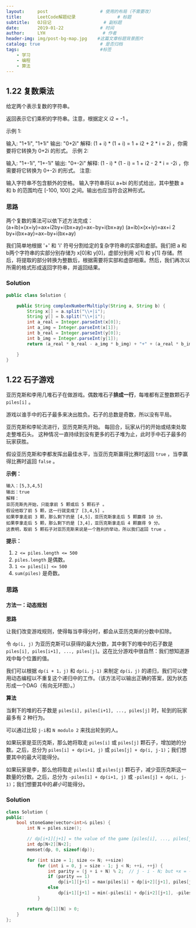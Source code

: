 ```yaml
---
layout:     post                    # 使用的布局（不需要改）
title:      LeetCode解题纪录	           	# 标题 
subtitle:   OJ日记					# 副标题
date:       2019-01-22              # 时间
author:     LYH                      # 作者
header-img: img/post-bg-map.jpg    #这篇文章标题背景图片
catalog: true                       # 是否归档
tags:                               #标签
    - 学习
    - 编程
    - 算法
---
```


## 1.22 复数乘法

给定两个表示复数的字符串。

返回表示它们乘积的字符串。注意，根据定义 i2 = -1 。

示例 1:

输入: "1+1i", "1+1i"
输出: "0+2i"
解释: (1 + i) * (1 + i) = 1 + i2 + 2 * i = 2i ，你需要将它转换为 0+2i 的形式。
示例 2:

输入: "1+-1i", "1+-1i"
输出: "0+-2i"
解释: (1 - i) * (1 - i) = 1 + i2 - 2 * i = -2i ，你需要将它转换为 0+-2i 的形式。 
注意:

输入字符串不包含额外的空格。
输入字符串将以 a+bi 的形式给出，其中整数 a 和 b 的范围均在 [-100, 100] 之间。输出也应当符合这种形式。



### 思路

两个复数的乘法可以依下述方法完成：(a+ib)×(x+iy)=ax+i2by+i(bx+ay)=ax−by+i(bx+ay)
(a+ib)×(x+iy)=ax+i 
2
 by+i(bx+ay)=ax−by+i(bx+ay)

我们简单地根据 '+' 和 'i' 符号分割给定的复杂字符串的实部和虚部。我们把 a 和 b两个字符串的实部分别存储为 x[0]和 y[0]，虚部分别用 x[1] 和 y[1] 存储。然后，将提取的部分转换为整数后，根据需要将实部和虚部相乘。然后，我们再次以所需的格式形成返回字符串，并返回结果。


### Solution

```java
public class Solution {

    public String complexNumberMultiply(String a, String b) {
        String x[] = a.split("\\+|i");
        String y[] = b.split("\\+|i");
        int a_real = Integer.parseInt(x[0]);
        int a_img = Integer.parseInt(x[1]);
        int b_real = Integer.parseInt(y[0]);
        int b_img = Integer.parseInt(y[1]);
        return (a_real * b_real - a_img * b_img) + "+" + (a_real * b_img + a_img * b_real) + "i";

    }
}
```



## 1.22 石子游戏

亚历克斯和李用几堆石子在做游戏。偶数堆石子**排成一行**，每堆都有正整数颗石子 `piles[i]` 。

游戏以谁手中的石子最多来决出胜负。石子的总数是奇数，所以没有平局。

亚历克斯和李轮流进行，亚历克斯先开始。 每回合，玩家从行的开始或结束处取走整堆石头。 这种情况一直持续到没有更多的石子堆为止，此时手中石子最多的玩家获胜。

假设亚历克斯和李都发挥出最佳水平，当亚历克斯赢得比赛时返回 `true` ，当李赢得比赛时返回 `false` 。

 

**示例：**

```
输入：[5,3,4,5]
输出：true
解释：
亚历克斯先开始，只能拿前 5 颗或后 5 颗石子 。
假设他取了前 5 颗，这一行就变成了 [3,4,5] 。
如果李拿走前 3 颗，那么剩下的是 [4,5]，亚历克斯拿走后 5 颗赢得 10 分。
如果李拿走后 5 颗，那么剩下的是 [3,4]，亚历克斯拿走后 4 颗赢得 9 分。
这表明，取前 5 颗石子对亚历克斯来说是一个胜利的举动，所以我们返回 true 。
```

 

**提示：**

1. `2 <= piles.length <= 500`
2. `piles.length` 是偶数。
3. `1 <= piles[i] <= 500`
4. `sum(piles)` 是奇数。



### 思路

#### 方法一：动态规划

**思路**

让我们改变游戏规则，使得每当李得分时，都会从亚历克斯的分数中扣除。

令 `dp(i, j)` 为亚历克斯可以获得的最大分数，其中剩下的堆中的石子数是 `piles[i], piles[i+1], ..., piles[j]`。这在比分游戏中很自然：我们想知道游戏中每个位置的值。

我们可以根据 `dp(i + 1，j)` 和 `dp(i，j-1)` 来制定 `dp(i，j)` 的递归，我们可以使用动态编程以不重复这个递归中的工作。（该方法可以输出正确的答案，因为状态形成一个DAG（有向无环图）。）

**算法**

当剩下的堆的石子数是 `piles[i], piles[i+1], ..., piles[j]` 时，轮到的玩家最多有 2 种行为。

可以通过比较 `j-i`和 `N modulo 2` 来找出轮到的人。

如果玩家是亚历克斯，那么她将取走 `piles[i]` 或 `piles[j]` 颗石子，增加她的分数。之后，总分为 `piles[i] + dp(i+1, j)` 或 `piles[j] + dp(i, j-1)`；我们想要其中的最大可能得分。

如果玩家是李，那么他将取走 `piles[i]` 或 `piles[j]` 颗石子，减少亚历克斯这一数量的分数。之后，总分为 `-piles[i] + dp(i+1, j)` 或 `-piles[j] + dp(i, j-1)`；我们想要其中的*最小*可能得分。



### Solution

```c++
class Solution {
public:
    bool stoneGame(vector<int>& piles) {
        int N = piles.size();

        // dp[i+1][j+1] = the value of the game [piles[i], ..., piles[j]]
        int dp[N+2][N+2];
        memset(dp, 0, sizeof(dp));

        for (int size = 1; size <= N; ++size)
            for (int i = 0, j = size - 1; j < N; ++i, ++j) {
                int parity = (j + i + N) % 2;  // j - i - N; but +x = -x (mod 2)
                if (parity == 1)
                    dp[i+1][j+1] = max(piles[i] + dp[i+2][j+1], piles[j] + dp[i+1][j]);
                else
                    dp[i+1][j+1] = min(-piles[i] + dp[i+2][j+1], -piles[j] + dp[i+1][j]);
            }

        return dp[1][N] > 0;
    }
};
```

